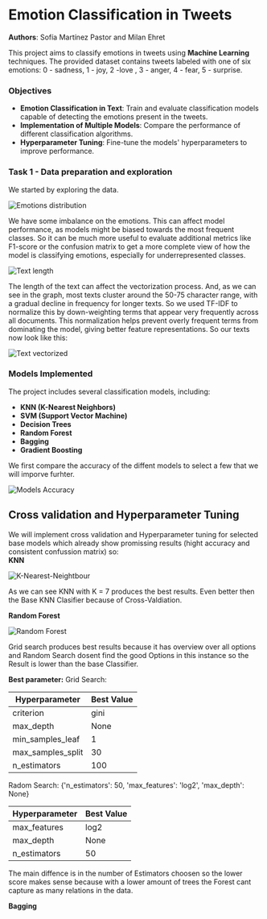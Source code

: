 # Emotion Classification in Tweets

**Authors**: Sofía Martínez Pastor and Milan Ehret

This project aims to classify emotions in tweets using **Machine Learning** techniques. The provided dataset contains tweets labeled with one of six emotions: 0 - sadness, 1 - joy, 2 -love , 3 - anger, 4 - fear, 5 - surprise.

### Objectives

- **Emotion Classification in Text**: Train and evaluate classification models capable of detecting the emotions present in the tweets.
- **Implementation of Multiple Models**: Compare the performance of different classification algorithms.
- **Hyperparameter Tuning**: Fine-tune the models' hyperparameters to improve performance.

### Task 1 - Data preparation and exploration

We started by exploring the data.

![Emotions distribution](graphs/data_distribution.png)

We have some imbalance on the emotions. This can affect model performance, as models might be biased towards the most frequent classes. So it can be much more useful to evaluate additional metrics like F1-score or the confusion matrix to get a more complete view of how the model is classifying emotions, especially for underrepresented classes.

![Text length](graphs/data_distribution.png)

 The length of the text can affect the vectorization process. And, as we can see in the graph, most texts cluster around the 50-75 character range, with a gradual decline in frequency for longer texts. So we used TF-IDF to normalize this by down-weighting terms that appear very frequently across all documents. This normalization helps prevent overly frequent terms from dominating the model, giving better feature representations. So our texts now look like this:

 ![Text vectorized](graphs/tf_idf_vectorizer.png)


### Models Implemented

The project includes several classification models, including:

- **KNN (K-Nearest Neighbors)**
- **SVM (Support Vector Machine)**
- **Decision Trees**
- **Random Forest**
- **Bagging**
- **Gradient Boosting**

We first compare the accuracy of the diffent models to select a few that we will imporve furhter.

![Models Accuracy](graphs/accruracy_base.png)

## Cross validation and Hyperparameter Tuning
We will implement cross validation and Hyperparameter tuning for selected base models which already show promissing results (hight accuracy and consistent confussion matrix) so:  
**KNN**  

![K-Nearest-Neightbour](graphs/hp_cv_knn.png)

As we can see KNN with K = 7 produces the best results. Even better then the Base KNN Clasifier because of Cross-Valdiation.

**Random Forest**   

![Random Forest](graphs/rf_accuracy.png)

Grid search produces best results because it has overview over all options and Random Search dosent find the good Options in this instance so the Result is lower than the base Classifier.

**Best parameter:**
Grid Search:

| Hyperparameter    | Best Value    |
|-------------------|---------------|
| criterion         | gini          |
| max_depth         | None          |
| min_samples_leaf  | 1             |
| max_samples_split | 30            |
| n_estimators      | 100           |


Radom Search:  {'n_estimators': 50, 'max_features': 'log2', 'max_depth': None}

| Hyperparameter    | Best Value    |
|-------------------|---------------|
| max_features      | log2          |
| max_depth         | None          |
| n_estimators      | 50            |

The main diffence is in the number of Estimators choosen so the lower score makes sense because with a lower amount of trees the Forest cant capture as many relations in the data.

**Bagging**  







